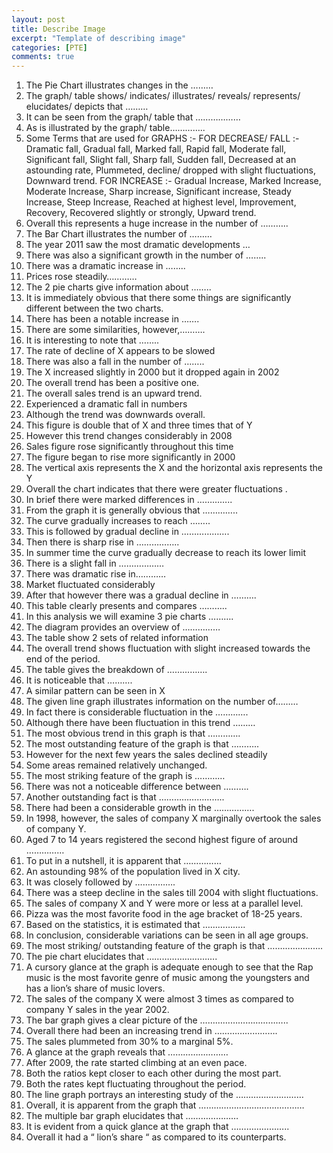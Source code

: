 ```yaml
---
layout: post
title: Describe Image
excerpt: "Template of describing image"
categories: [PTE]
comments: true
---
```


1. The Pie Chart illustrates changes in the ………
2. The graph/ table shows/ indicates/ illustrates/ reveals/ represents/ elucidates/ depicts that ………
3. It can be seen from the graph/ table that ………………
4. As is illustrated by the graph/ table…………..
5. Some Terms that are used for GRAPHS :-
FOR DECREASE/ FALL :- Dramatic fall, Gradual fall, Marked fall, Rapid fall, Moderate fall, Significant fall, Slight fall, Sharp fall, Sudden fall, Decreased at an astounding rate, Plummeted, decline/ dropped with slight fluctuations, Downward trend.
FOR INCREASE :- Gradual Increase, Marked Increase, Moderate Increase, Sharp increase, Significant increase, Steady Increase, Steep Increase, Reached at highest level, Improvement, Recovery, Recovered slightly or strongly, Upward trend.
6. Overall this represents a huge increase in the number of ………..
7. The Bar Chart illustrates the number of ………
8. The year 2011 saw the most dramatic developments …
9. There was also a significant growth in the number of ……..
10. There was a dramatic increase in ……..
11. Prices rose steadily…………
12. The 2 pie charts give information about ……..
13. It is immediately obvious that there some things are significantly different between the two charts.
14. There has been a notable increase in …….
15. There are some similarities, however,……….
16. It is interesting to note that ……..
17. The rate of decline of X appears to be slowed
18. There was also a fall in the number of ……..
19. The X increased slightly in 2000 but it dropped again in 2002
20. The overall trend has been a positive one.
21. The overall sales trend is an upward trend.
22. Experienced a dramatic fall in numbers
23. Although the trend was downwards overall.
24. This figure is double that of X and three times that of Y
25. However this trend changes considerably in 2008
26. Sales figure rose significantly throughout this time
27. The figure began to rise more significantly in 2000
28. The vertical axis represents the X and the horizontal axis represents the Y
29. Overall the chart indicates that there were greater fluctuations .
30. In brief there were marked differences in …………..
31. From the graph it is generally obvious that …………..
32. The curve gradually increases to reach ……..
33. This is followed by gradual decline in ……………….
34. Then there is sharp rise in ……………..
35. In summer time the curve gradually decrease to reach its lower limit
36. There is a slight fall in ………………
37. There was dramatic rise in…………
38. Market fluctuated considerably
39. After that however there was a gradual decline in ……….
40. This table clearly presents and compares ………..
41. In this analysis we will examine 3 pie charts ……….
42. The diagram provides an overview of ……………
43. The table show 2 sets of related information
44. The overall trend shows fluctuation with slight increased towards the end of the period.
45. The table gives the breakdown of …………….
46. It is noticeable that ……….
47. A similar pattern can be seen in X
48. The given line graph illustrates information on the number of………
49. In fact there is considerable fluctuation in the ………….
50. Although there have been fluctuation in this trend ………
51. The most obvious trend in this graph is that ………….
52. The most outstanding feature of the graph is that ………..
53. However for the next few years the sales declined steadily
54. Some areas remained relatively unchanged.
55. The most striking feature of the graph is …………
56. There was not a noticeable difference between ……….
57. Another outstanding fact is that ……………………..
58. There had been a considerable growth in the …………….
59. In 1998, however, the sales of company X marginally overtook the sales of company Y.
60. Aged 7 to 14 years registered the second highest figure of around ……………
61. To put in a nutshell, it is apparent that ……………
62. An astounding 98% of the population lived in X city.
63. It was closely followed by …………….
64. There was a steep decline in the sales till 2004 with slight fluctuations.
65. The sales of company X and Y were more or less at a parallel level.
66. Pizza was the most favorite food in the age bracket of 18-25 years.
67. Based on the statistics, it is estimated that ……………..
68. In conclusion, considerable variations can be seen in all age groups.
69. The most striking/ outstanding feature of the graph is that ………………….
70. The pie chart elucidates that ……………………….
71. A cursory glance at the graph is adequate enough to see that the Rap music is the most favorite genre of music among the youngsters and has a lion’s share of music lovers.
72. The sales of the company X were almost 3 times as compared to company Y sales in the year 2002.
73. The bar graph gives a clear picture of the ……………………………..
74. Overall there had been an increasing trend in …………………….
75. The sales plummeted from 30% to a marginal 5%.
76. A glance at the graph reveals that ……………………
77. After 2009, the rate started climbing at an even pace.
78. Both the ratios kept closer to each other during the most part.
79. Both the rates kept fluctuating throughout the period.
80. The line graph portrays an interesting study of the ………………………
81. Overall, it is apparent from the graph that ……………………………………
82. The multiple bar graph elucidates that …………………
83. It is evident from a quick glance at the graph that …………………..
84. Overall it had a “ lion’s share “ as compared to its counterparts.
